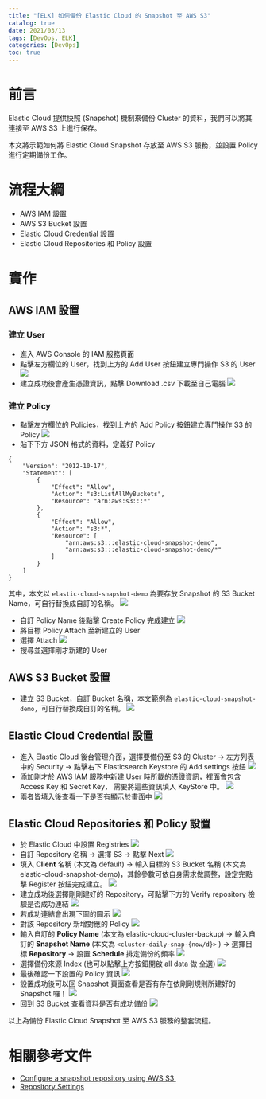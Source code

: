 ```yaml
---
title: "[ELK] 如何備份 Elastic Cloud 的 Snapshot 至 AWS S3"
catalog: true
date: 2021/03/13
tags: [DevOps, ELK]
categories: [DevOps]
toc: true
---
```

# 前言
Elastic Cloud 提供快照 (Snapshot) 機制來備份 Cluster 的資料，我們可以將其連接至 AWS S3 上進行保存。

本文將示範如何將 Elastic Cloud Snapshot 存放至 AWS S3 服務，並設置 Policy 進行定期備份工作。
# 流程大綱
- AWS IAM 設置
- AWS S3 Bucket 設置
- Elastic Cloud Credential 設置 
- Elastic Cloud Repositories 和 Policy 設置

<!--more-->
# 實作
## AWS IAM 設置
### 建立 User
- 進入 AWS Console 的 IAM 服務頁面 
- 點擊左方欄位的 User，找到上方的 Add User 按鈕建立專門操作 S3 的 User
![](https://i.imgur.com/Q0ccu4d.png)
- 建立成功後會產生憑證資訊，點擊 Download .csv  下載至自己電腦
![](https://i.imgur.com/Z2kiEFD.png)

### 建立 Policy
- 點擊左方欄位的 Policies，找到上方的 Add Policy 按鈕建立專門操作 S3 的 Policy
![](https://i.imgur.com/iDTjBFJ.png)
- 貼下下方 JSON 格式的資料，定義好 Policy
```json=
{
    "Version": "2012-10-17",
    "Statement": [
        {
            "Effect": "Allow",
            "Action": "s3:ListAllMyBuckets",
            "Resource": "arn:aws:s3:::*"
        },
        {
            "Effect": "Allow",
            "Action": "s3:*",
            "Resource": [
                "arn:aws:s3:::elastic-cloud-snapshot-demo",
                "arn:aws:s3:::elastic-cloud-snapshot-demo/*"
            ]
        }
    ]
}
```
其中，本文以 `elastic-cloud-snapshot-demo` 為要存放 Snapshot 的 S3 Bucket Name，可自行替換成自訂的名稱。
![](https://i.imgur.com/exnL0HH.png)
- 自訂 Policy Name 後點擊 Create Policy 完成建立 
![](https://i.imgur.com/OihaHrO.png)
- 將目標 Policy Attach 至新建立的 User
- 選擇 Attach
 ![](https://i.imgur.com/AXA1WIK.png)
- 搜尋並選擇剛才新建的 User

## AWS S3 Bucket 設置
- 建立 S3 Bucket，自訂 Bucket 名稱，本文範例為 `elastic-cloud-snapshot-demo`，可自行替換成自訂的名稱。
![](https://i.imgur.com/0PYyNON.png)

## Elastic Cloud Credential 設置
- 進入 Elastic Cloud 後台管理介面，選擇要備份至 S3 的 Cluster → 左方列表中的 Security →  點擊右下 Elasticsearch Keystore 的 Add settings 按鈕
![](https://i.imgur.com/lAJKEAZ.png)
- 添加剛才於 AWS IAM 服務中新建 User 時所載的憑證資訊，裡面會包含 Access Key 和 Secret Key， 需要將這些資訊填入 KeyStore 中。
![](https://i.imgur.com/fc78XcH.png)
- 兩者皆填入後查看一下是否有顯示於畫面中
![](https://i.imgur.com/byNzoHE.png)

## Elastic Cloud Repositories 和 Policy 設置
- 於 Elastic Cloud 中設置 Registries 
![](https://i.imgur.com/V8fy393.png)
- 自訂 Repository 名稱 →  選擇 S3 → 點擊 Next
![](https://i.imgur.com/K6UaU5W.png)
- 填入 **Client** 名稱 (本文為 default) → 輸入目標的 S3 Bucket 名稱 (本文為 elastic-cloud-snapshot-demo)，其餘參數可依自身需求做調整，設定完點擊 Register 按鈕完成建立。
![](https://i.imgur.com/aUUiOiC.png)
- 建立成功後選擇剛剛建好的 Repository，可點擊下方的 Verify repository 檢驗是否成功連結
![](https://i.imgur.com/sQczAXW.png)
- 若成功連結會出現下圖的圖示
![](https://i.imgur.com/ojWv5Ty.png)
- 對該 Repository 新增對應的 Policy
![](https://i.imgur.com/ZDphPyQ.png)
- 輸入自訂的 **Policy Name** (本文為 elastic-cloud-cluster-backup) → 輸入自訂的 **Snapshot Name**  (本文為 `<cluster-daily-snap-{now/d}>` ) → 選擇目標 **Repository** → 設置 **Schedule** 排定備份的頻率
![](https://i.imgur.com/GtqIkGE.png)
- 選擇備份來源 Index (也可以點擊上方按鈕開啟 all data 做 全選)
![](https://i.imgur.com/koFlkvk.png)
- 最後確認一下設置的 Policy 資訊
![](https://i.imgur.com/Oz1rVLf.png)
- 設置成功後可以回 Snapshot 頁面查看是否有存在依剛剛規則所建好的 Snapshot 囉！
![](https://i.imgur.com/rsK8mmW.png)
- 回到 S3 Bucket 查看資料是否有成功備份
![](https://i.imgur.com/k7ewY83.png)

以上為備份 Elastic Cloud Snapshot 至 AWS S3 服務的整套流程。

# 相關參考文件
- [Configure a snapshot repository using AWS S3 ](https://www.elastic.co/guide/en/cloud/current/ec-aws-custom-repository.html)
- [Repository Settings](https://www.elastic.co/guide/en/elasticsearch/plugins/7.11/repository-s3-repository.html)


